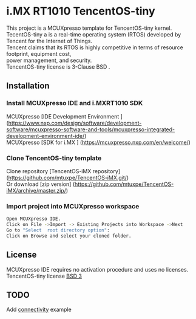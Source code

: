 # i.MX RT1010 TencentOS-tiny
This project is a MCUXpresso template for TencentOS-tiny kernel.<br/>
TecentOS-tiny a is a real-time operating system (RTOS) developed by Tencent for the Internet of Things.<br/>
Tencent claims that its RTOS is highly competitive in terms of resource footprint, equipment cost,<br/>
power management, and security.<br/>
TencentOS-tiny license is 3-Clause BSD .
## Installation

### Install MCUXpresso IDE and i.MXRT1010 SDK

MCUXpresso [IDE Development Environment ] (https://www.nxp.com/design/software/development-software/mcuxpresso-software-and-tools/mcuxpresso-integrated-development-environment-ide/)<br/>
MCUXpresso [SDK for i.MX ] (https://mcuxpresso.nxp.com/en/welcome/)<br/>

### Clone TencentOS-tiny template

Clone repository [TencentOS-iMX repository] (https://github.com/mtuxpe/TencentOS-iMX.git/)<br/>
Or download [zip version] (https://github.com/mtuxpe/TencentOS-iMX/archive/master.zip/)<br/>

### Import project into MCUXpresso workspace
```bash
Open MCUXpresso IDE.
Click on File ->Import -> Existing Projects into Workspace ->Next
Go to "Select  root directory option":
Click on Browse and select your cloned folder.

```
## License

MCUXpresso IDE requires no activation procedure and uses no licenses.<br/>
TencentOS-tiny license [BSD 3](https://github.com/Tencent/TencentOS-tiny/blob/master/LICENSE/)<br/>

## TODO
Add [connectivity](https://github.com/Tencent/TencentOS-tiny/tree/master/components/connectivity/) example<br/>

